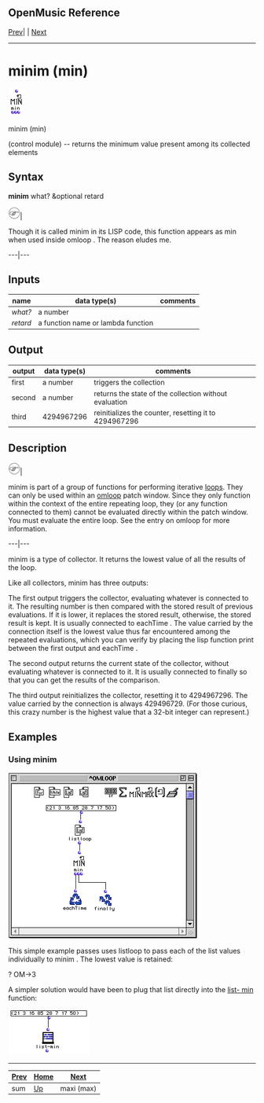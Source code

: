 OpenMusic Reference  
---  
[Prev](sum)| | [Next](maxi)  
  
* * *

# minim (min)

![](figures/functions/control/minim.png)

  
  
minim (min)  
  
(control module) \-- returns the minimum value present among its collected
elements  

## Syntax

   **minim**  what? &optional retard  

![Note](figures/images/note.gif)|

Though it is called  minim  in its LISP code, this function appears as  min 
when used inside  omloop . The reason eludes me.  
  
---|---  
  
## Inputs

name| data type(s)| comments  
---|---|---  
  _what?_ |  a number|  
  _retard_ |  a function name or lambda function|  
  
## Output

output| data type(s)| comments  
---|---|---  
first| a number| triggers the collection  
second| a number| returns the state of the collection without evaluation  
third| 4294967296| reinitializes the counter, resetting it to 4294967296  
  
## Description

![Note](figures/images/note.gif)|

 minim  is part of a group of functions for performing iterative
[loops](glossary#LOOP). They can only be used within an
[omloop](omloop) patch window. Since they only function within the
context of the entire repeating loop, they (or any function connected to them)
cannot be evaluated directly within the patch window. You must evaluate the
entire loop. See the entry on  omloop  for more information.  
  
---|---  
  
 minim  is a type of collector. It returns the lowest value of all the results
of the loop.

Like all collectors,  minim  has three outputs:

The first output triggers the collector, evaluating whatever is connected to
it. The resulting number is then compared with the stored result of previous
evaluations. If it is lower, it replaces the stored result, otherwise, the
stored result is kept. It is usually connected to  eachTime . The value
carried by the connection itself is the lowest value thus far encountered
among the repeated evaluations, which you can verify by placing the lisp
function  print  between the first output and  eachTime .

The second output returns the current state of the collector, without
evaluating whatever is connected to it. It is usually connected to  finally 
so that you can get the results of the comparison.

The third output reinitializes the collector, resetting it to 4294967296. The
value carried by the connection is always 429496729. (For those curious, this
crazy number is the highest value that a 32-bit integer can represent.)

## Examples

### Using  minim 

![](figures/functions/control/minimEX1.png)

This simple example passes uses  listloop  to pass each of the list values
individually to  minim . The lowest value is retained:

 ? OM->3 

A simpler solution would have been to plug that list directly into the [ list-
min ](list-min) function:

![](figures/functions/control/minimEX2.png)

* * *

[Prev](sum)| [Home](index)| [Next](maxi)  
---|---|---  
sum| [Up](funcref.omloop)| maxi (max)

